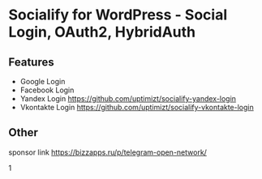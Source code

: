Socialify for WordPress - Social Login, OAuth2, HybridAuth
=============

## Features
- Google Login
- Facebook Login
- Yandex Login https://github.com/uptimizt/socialify-yandex-login
- Vkontakte Login https://github.com/uptimizt/socialify-vkontakte-login

## Other

sponsor link 
https://bizzapps.ru/p/telegram-open-network/

1
